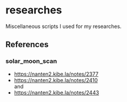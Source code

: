 # researches
Miscellaneous scripts I used for my researches.

## References

### solar_moon_scan

- https://nanten2.kibe.la/notes/2377
- https://nanten2.kibe.la/notes/2410  
and
- https://nanten2.kibe.la/notes/2443

